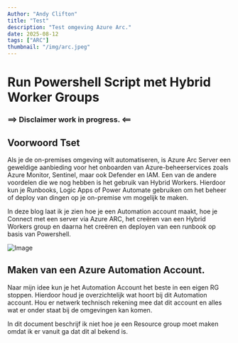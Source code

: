```yaml
---
Author: "Andy Clifton"
title: "Test"
description: "Test omgeving Azure Arc."
date: 2025-08-12
tags: ["ARC"]
thumbnail: "/img/arc.jpeg"
---
```




# Run Powershell Script met Hybrid Worker Groups

### ==> Disclaimer work in progress. <==

## Voorwoord Tset

Als je de on-premises omgeving wilt automatiseren, is Azure Arc Server een geweldige aanbieding voor het onboarden van Azure-beheerservices zoals Azure Monitor, Sentinel, maar ook Defender en IAM.
Een van de andere voordelen die we nog hebben is het gebruik van Hybrid Workers. Hierdoor kun je Runbooks, Logic Apps of Power Automate gebruiken om het beheer of deploy van dingen op je on-premise vm mogelijk te maken.

In deze blog laat ik je zien hoe je een Automation account maakt, hoe je Connect met een server via Azure ARC, het creëren van een Hybrid Workers group en daarna het creëren en deployen van een runbook op basis van Powershell.

![Image](/Images/RunPowershellHybrid/Praatplaat.JPG)

## Maken van een Azure Automation Account.

Naar mijn idee kun je het Automation Account het beste in een eigen RG stoppen. Hierdoor houd je overzichtelijk wat hoort bij dit Automation account. Hou er netwerk technisch rekening mee dat dit account en alles wat er onder staat bij de omgevingen kan komen.

In dit document beschrijf ik niet hoe je een Resource group moet maken omdat ik er vanuit ga dat dit al bekend is.